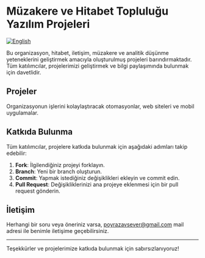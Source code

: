 # Müzakere ve Hitabet Topluluğu Yazılım Projeleri

[![English](https://img.shields.io/badge/English-Click_here-blue.svg)](link_to_english_version) <!-- Buraya İngilizce versiyonun bağlantısını ekle -->

Bu organizasyon, hitabet, iletişim, müzakere ve analitik düşünme yeteneklerini geliştirmek amacıyla oluşturulmuş projeleri barındırmaktadır. Tüm katılımcılar, projelerimizi geliştirmek ve bilgi paylaşımında bulunmak için davetlidir.

## Projeler
Organizasyonun işlerini kolaylaştıracak otomasyonlar, web siteleri ve mobil uygulamalar.

## Katkıda Bulunma

Tüm katılımcılar, projelere katkıda bulunmak için aşağıdaki adımları takip edebilir:

1. **Fork**: İlgilendiğiniz projeyi forklayın.
2. **Branch**: Yeni bir branch oluşturun.
3. **Commit**: Yapmak istediğiniz değişiklikleri ekleyin ve commit edin.
4. **Pull Request**: Değişikliklerinizi ana projeye eklenmesi için bir pull request gönderin.

## İletişim

Herhangi bir soru veya öneriniz varsa, poyrazavsever@gmail.com mail adresi ile benimle iletişime geçebilirsiniz.

---

Teşekkürler ve projelerimize katkıda bulunmak için sabırsızlanıyoruz!

